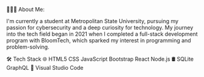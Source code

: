👨🏼‍💻  About Me:

I'm currently a student at Metropolitan State University, pursuing my passion for cybersecurity and a deep curiosity for technology. My journey into the tech field began in 2021 when I completed a full-stack development program with BloomTech, which sparked my interest in programming and problem-solving.

🛠  Tech Stack 🌐   HTML5 CSS JavaScript Bootstrap React Node.js 🛢   SQLite GraphQL 🔧   Visual Studio Code

